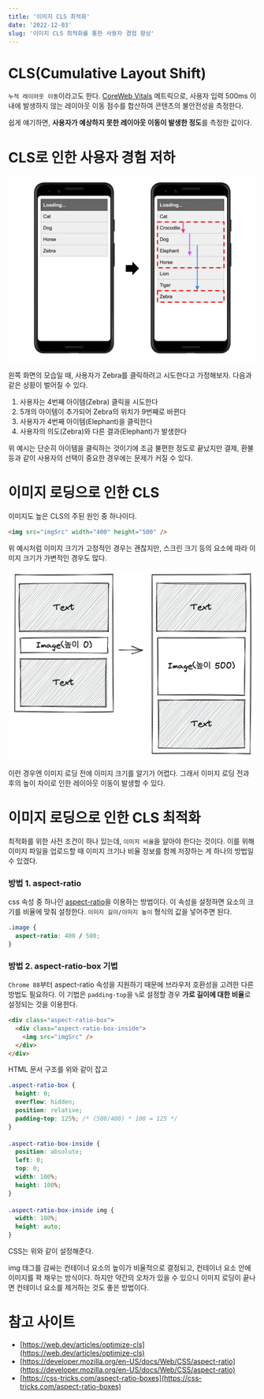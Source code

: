 ```yaml
---
title: '이미지 CLS 최적화'
date: '2022-12-03'
slug: '이미지 CLS 최적화를 통한 사용자 경험 향상'
---
```


# CLS(Cumulative Layout Shift)

`누적 레이아웃 이동`이라고도 한다. [CoreWeb Vitals](https://web.dev/vitals) 메트릭으로, 사용자 입력 500ms 이내에 발생하지 않는 레이아웃 이동 점수를 합산하여 콘텐츠의 불안전성을 측정한다.

쉽게 얘기하면, **사용자가 예상하지 못한 레이아웃 이동이 발생한 정도**를 측정한 값이다.

# CLS로 인한 사용자 경험 저하

![CLS](/app/assets/image_cls/cls.webp)

왼쪽 화면의 모습일 때, 사용자가 Zebra를 클릭하려고 시도한다고 가정해보자. 다음과 같은 상황이 벌어질 수 있다.

1. 사용자는 4번째 아이템(Zebra) 클릭을 시도한다
2. 5개의 아이템이 추가되어 Zebra의 위치가 9번째로 바뀐다
3. 사용자가 4번째 아이템(Elephant)을 클릭한다
4. 사용자의 의도(Zebra)와 다른 결과(Elephant)가 발생한다

위 예시는 단순히 아이템을 클릭하는 것이기에 조금 불편한 정도로 끝났지만 결제, 환불 등과 같이 사용자의 선택이 중요한 경우에는 문제가 커질 수 있다.

# 이미지 로딩으로 인한 CLS

이미지도 높은 CLS의 주된 원인 중 하나이다.

```html
<img src="imgSrc" width="400" height="500" />
```

위 예시처럼 이미지 크기가 고정적인 경우는 괜찮지만, 스크린 크기 등의 요소에 따라 이미지 크기가 가변적인 경우도 많다.

![CLS](/app/assets/image_cls/image-cls.webp)

이런 경우엔 이미지 로딩 전에 이미지 크기를 알기가 어렵다. 그래서 이미지 로딩 전과 후의 높이 차이로 인한 레이아웃 이동이 발생할 수 있다.

# 이미지 로딩으로 인한 CLS 최적화

최적화를 위한 사전 조건이 하나 있는데, `이미지 비율`을 알아야 한다는 것이다. 이를 위해 이미지 파일을 업로드할 때 이미지 크기나 비율 정보를 함께 저장하는 게 하나의 방법일 수 있겠다.

### 방법 1. aspect-ratio

css 속성 중 하나인 [aspect-ratio](https://developer.mozilla.org/en-US/docs/Web/CSS/aspect-ratio)을 이용하는 방법이다. 이 속성을 설정하면 요소의 크기를 비율에 맞춰 설정한다. `이미지 길이/이미지 높이` 형식의 값을 넣어주면 된다.

```css
.image {
  aspect-ratio: 400 / 500;
}
```

### 방법 2. aspect-ratio-box 기법

`Chrome 88`부터 aspect-ratio 속성을 지원하기 때문에 브라우저 호환성을 고려한 다른 방법도 필요하다. 이 기법은 `padding-top`을 `%`로 설정할 경우 **가로 길이에 대한 비율**로 설정되는 것을 이용한다.

```html
<div class="aspect-ratio-box">
  <div class="aspect-ratio-box-inside">
    <img src="imgSrc" />
  </div>
</div>
```

HTML 문서 구조를 위와 같이 잡고

```css
.aspect-ratio-box {
  height: 0;
  overflow: hidden;
  position: relative;
  padding-top: 125%; /* (500/400) * 100 = 125 */
}

.aspect-ratio-box-inside {
  position: absolute;
  left: 0;
  top: 0;
  width: 100%;
  height: 100%;
}

.aspect-ratio-box-inside img {
  width: 100%;
  height: auto;
}
```

CSS는 위와 같이 설정해준다.

img 태그를 감싸는 컨테이너 요소의 높이가 비율적으로 결정되고, 컨테이너 요소 안에 이미지를 꽉 채우는 방식이다. 하지만 약간의 오차가 있을 수 있으니 이미지 로딩이 끝나면 컨테이너 요소를 제거하는 것도 좋은 방법이다.

# 참고 사이트

- [https://web.dev/articles/optimize-cls](https://web.dev/articles/optimize-cls)
- [https://developer.mozilla.org/en-US/docs/Web/CSS/aspect-ratio](https://developer.mozilla.org/en-US/docs/Web/CSS/aspect-ratio)
- [https://css-tricks.com/aspect-ratio-boxes](https://css-tricks.com/aspect-ratio-boxes)
